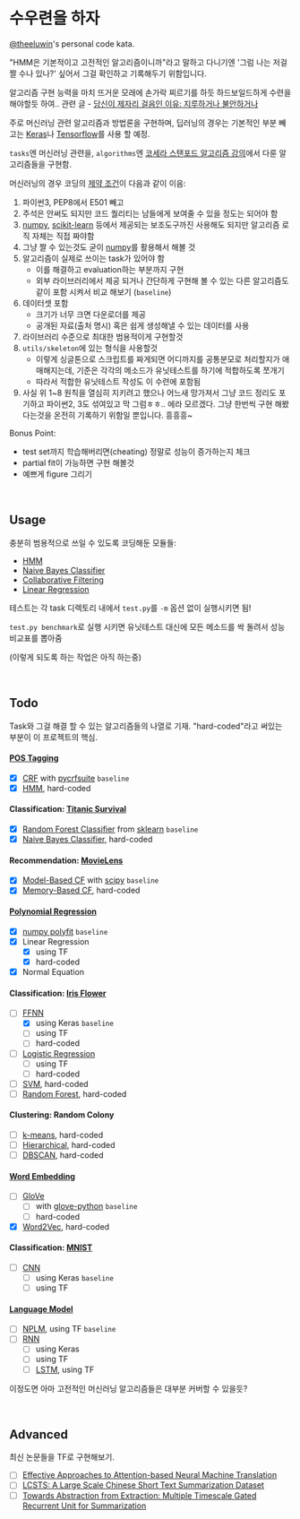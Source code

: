 # 수우련을 하자

[@theeluwin](https://twitter.com/theeluwin)'s personal code kata.

"HMM은 기본적이고 고전적인 알고리즘이니까"라고 말하고 다니기엔 '그럼 나는 저걸 짤 수나 있나?' 싶어서 그걸 확인하고 기록해두기 위함입니다.

알고리즘 구현 능력을 마치 뜨거운 모래에 손가락 찌르기를 하듯 하드보일드하게 수련을 해야할듯 하여.. 관련 글 - [당신이 제자리 걸음인 이유: 지루하거나 불안하거나](http://egloos.zum.com/agile/v/5749946)

주로 머신러닝 관련 알고리즘과 방법론을 구현하며, 딥러닝의 경우는 기본적인 부분 빼고는 [Keras](https://keras.io/)나 [Tensorflow](https://www.tensorflow.org/)를 사용 할 예정.

`tasks`엔 머신러닝 관련을, `algorithms`엔 [코세라 스탠포드 알고리즘 강의](https://www.coursera.org/learn/algorithms-divide-conquer)에서 다룬 알고리즘들을 구현함.

머신러닝의 경우 코딩의 [제약 조건](https://namu.wiki/w/%EC%A0%9C%EC%95%BD%28%ED%97%8C%ED%84%B0X%ED%97%8C%ED%84%B0%29)이 다음과 같이 이음:

1. 파이썬3, PEP8에서 E501 빼고
2. 주석은 안써도 되지만 코드 퀄리티는 남들에게 보여줄 수 있을 정도는 되어야 함
3. [numpy](http://www.numpy.org/), [scikit-learn](http://scikit-learn.org/stable/) 등에서 제공되는 보조도구까진 사용해도 되지만 알고리즘 로직 자체는 직접 짜야함
4. 그냥 짤 수 있는것도 굳이 [numpy](http://www.numpy.org/)를 활용해서 해볼 것
5. 알고리즘이 실제로 쓰이는 task가 있어야 함
	* 이를 해결하고 evaluation하는 부분까지 구현
	* 외부 라이브러리에서 제공 되거나 간단하게 구현해 볼 수 있는 다른 알고리즘도 같이 포함 시켜서 비교 해보기 (`baseline`)
6. 데이터셋 포함
	* 크기가 너무 크면 다운로더를 제공
	* 공개된 자료(출처 명시) 혹은 쉽게 생성해낼 수 있는 데이터를 사용
7. 라이브러리 수준으로 최대한 범용적이게 구현할것
8. `utils/skeleton`에 있는 형식을 사용할것
    * 이렇게 싱글톤으로 스크립트를 짜게되면 어디까지를 공통분모로 처리할지가 애매해지는데, 기준은 각각의 메소드가 유닛테스트를 하기에 적합하도록 쪼개기
    * 따라서 적합한 유닛테스트 작성도 이 수련에 포함됨
9. 사실 위 1~8 원칙을 열심히 지키려고 했으나 어느새 망가져서 그냥 코드 정리도 포기하고 파이썬2, 3도 섞여있고 막 그럼ㅎㅎ.. 에라 모르겠다. 그냥 한번씩 구현 해봤다는것을 온전히 기록하기 위함일 뿐입니다. 흥흥흥~

Bonus Point:
* test set까지 학습해버리면(cheating) 정말로 성능이 증가하는지 체크
* partial fit이 가능하면 구현 해볼것
* 예쁘게 figure 그리기

<br />

## Usage

충분히 범용적으로 쓰일 수 있도록 코딩해둔 모듈들:

- [HMM]()
- [Naive Bayes Classifier]()
- [Collaborative Filtering]()
- [Linear Regression]()

테스트는 각 task 디렉토리 내에서 `test.py`를 `-m` 옵션 없이 실행시키면 됨!

`test.py benchmark`로 실행 시키면 유닛테스트 대신에 모든 메소드를 싹 돌려서 성능 비교표를 뽑아줌

(이렇게 되도록 하는 작업은 아직 하는중)

<br />

## Todo

Task와 그걸 해결 할 수 있는 알고리즘들의 나열로 기재. "hard-coded"라고 써있는 부분이 이 프로젝트의 핵심.

#### [POS Tagging](https://en.wikipedia.org/wiki/Part-of-speech_tagging)

- [x] [CRF](https://en.wikipedia.org/wiki/Conditional_random_field) with [pycrfsuite](https://python-crfsuite.readthedocs.io/en/latest/) `baseline`
- [x] [HMM](https://en.wikipedia.org/wiki/Hidden_Markov_model), hard-coded

#### Classification: [Titanic Survival](https://www.kaggle.com/c/titanic)

- [x] [Random Forest Classifier](http://scikit-learn.org/stable/modules/generated/sklearn.ensemble.RandomForestClassifier.html) from [sklearn](http://scikit-learn.org/) `baseline`
- [x] [Naive Bayes Classifier](https://en.wikipedia.org/wiki/Naive_Bayes_classifier), hard-coded

#### Recommendation: [MovieLens](http://grouplens.org/datasets/movielens/)

- [x] [Model-Based CF](https://en.wikipedia.org/wiki/Collaborative_filtering#Model-based) with [scipy](http://www.scipy.org/) `baseline`
- [x] [Memory-Based CF](https://en.wikipedia.org/wiki/Collaborative_filtering#Memory-based), hard-coded

#### [Polynomial Regression](https://en.wikipedia.org/wiki/Polynomial_regression)

- [x] [numpy polyfit](http://docs.scipy.org/doc/numpy/reference/generated/numpy.polyfit.html) `baseline`
- [x] Linear Regression
	- [x] using TF
	- [x] hard-coded
- [x] Normal Equation

#### Classification: [Iris Flower](https://en.wikipedia.org/wiki/Iris_flower_data_set)

- [ ] [FFNN](https://en.wikipedia.org/wiki/Feedforward_neural_network)
	- [x] using Keras `baseline`
	- [ ] using TF
	- [ ] hard-coded
- [ ] [Logistic Regression](https://en.wikipedia.org/wiki/Logistic_regression)
	- [ ] using TF
	- [ ] hard-coded
- [ ] [SVM](https://en.wikipedia.org/wiki/Support_vector_machine), hard-coded
- [ ] [Random Forest](https://en.wikipedia.org/wiki/Random_forest), hard-coded

#### Clustering: Random Colony

- [ ] [k-means](https://en.wikipedia.org/wiki/K-means_clustering), hard-coded
- [ ] [Hierarchical](https://en.wikipedia.org/wiki/Hierarchical_clustering), hard-coded
- [ ] [DBSCAN](https://en.wikipedia.org/wiki/DBSCAN), hard-coded

#### [Word Embedding](https://en.wikipedia.org/wiki/Word_embedding)

- [ ] [GloVe](http://www.aclweb.org/anthology/D14-1162)
	- [ ] with [glove-python](https://github.com/maciejkula/glove-python) `baseline`
	- [ ] hard-coded
- [x] [Word2Vec](https://en.wikipedia.org/wiki/Word2vec), hard-coded

#### Classification: [MNIST](http://yann.lecun.com/exdb/mnist/)

- [ ] [CNN](https://en.wikipedia.org/wiki/Convolutional_neural_network)
	- [ ] using Keras `baseline`
	- [ ] using TF

#### [Language Model](https://en.wikipedia.org/wiki/Language_model)

- [ ] [NPLM](http://www.jmlr.org/papers/v3/bengio03a.html), using TF `baseline`
- [ ] [RNN](https://en.wikipedia.org/wiki/Recurrent_neural_network)
    - [ ] using Keras
    - [ ] using TF
    - [ ] [LSTM](https://en.wikipedia.org/wiki/Long_short-term_memory), using TF

이정도면 아마 고전적인 머신러닝 알고리즘들은 대부분 커버할 수 있을듯?

<br />

## Advanced

최신 논문들을 TF로 구현해보기.

- [ ] [Effective Approaches to Attention-based Neural Machine Translation](http://arxiv.org/abs/1508.04025)
- [ ] [LCSTS: A Large Scale Chinese Short Text Summarization Dataset](http://arxiv.org/abs/1506.05865)
- [ ] [Towards Abstraction from Extraction: Multiple Timescale Gated Recurrent Unit for Summarization](http://arxiv.org/abs/1607.00718)
